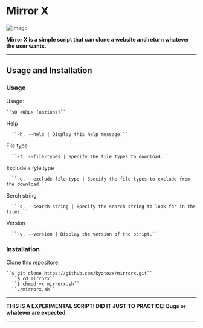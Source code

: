 # Mirror X
                                                    
![image](https://github.com/kyotozx/mirrorx/assets/134347770/2687488e-4aff-4adb-ab41-85d7ad5955a6)


**Mirror X is a simple script that can clone a website and return whatever the user wants.**

---

## Usage and Installation

### Usage

Usage: 
```
``$0 <URL> [options]``
```

Help
```
  ``-h, --help | Display this help message.``
```

File type
```
  ``-f, --file-types | Specify the file types to download.``
```

Exclude a fyle type
```
  ``-e, --exclude-file-type | Specify the file types to exclude from the download.``
```

Serch string
```
  ``-s, --search-string | Specify the search string to look for in the files.``
```

Version
```
  ``-v, --version | Display the version of the script.``
```

### Installation  

Clone this repositore: 
```
``$ git clone https://github.com/kyotozx/mirrorx.git``
  ``$ cd mirrorx``
  ``$ chmod +x mirrorx.sh``
  ``./mirrorx.sh``
```
---

**THIS IS A EXPERIMENTAL SCRIPT! DID IT JUST TO PRACTICE! Bugs or whatever are expected.**

---
